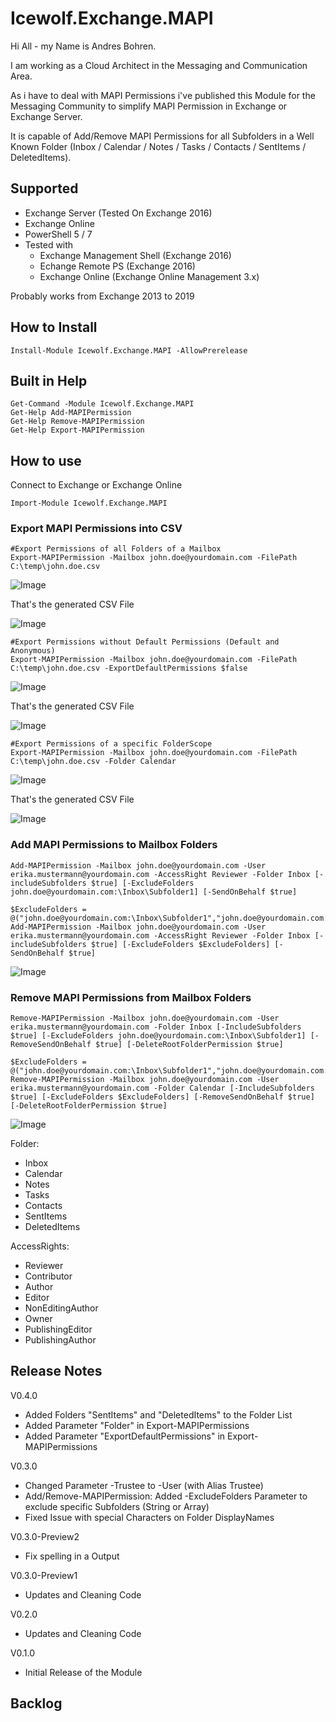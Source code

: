 # Icewolf.Exchange.MAPI

Hi All - my Name is Andres Bohren.

I am working as a Cloud Architect in the Messaging and Communication Area.

As i have to deal with MAPI Permissions i've published this Module for the Messaging Community to simplify MAPI Permission in Exchange or Exchange Server.

It is capable of Add/Remove MAPI Permissions for all Subfolders in a Well Known Folder (Inbox / Calendar / Notes / Tasks / Contacts / SentItems / DeletedItems).

## Supported
- Exchange Server (Tested On Exchange 2016)
- Exchange Online
- PowerShell 5 / 7
- Tested with 
  - Exchange Management Shell (Exchange 2016)
  - Echange Remote PS (Exchange 2016)
  - Exchange Online (Exchange Online Management 3.x)

Probably works from Exchange 2013 to 2019

## How to Install
```pwsh
Install-Module Icewolf.Exchange.MAPI -AllowPrerelease
```

## Built in Help
```pwsh
Get-Command -Module Icewolf.Exchange.MAPI
Get-Help Add-MAPIPermission
Get-Help Remove-MAPIPermission
Get-Help Export-MAPIPermission
 ```

## How to use
Connect to Exchange or Exchange Online

```pwsh
Import-Module Icewolf.Exchange.MAPI
```

### Export MAPI Permissions into CSV
```pwsh
#Export Permissions of all Folders of a Mailbox
Export-MAPIPermission -Mailbox john.doe@yourdomain.com -FilePath C:\temp\john.doe.csv
```

![Image](Icewolf.Exchange.MAPI_01.jpg)

That's the generated CSV File

![Image](Icewolf.Exchange.MAPI_02.jpg)

```pwsh
#Export Permissions without Default Permissions (Default and Anonymous)
Export-MAPIPermission -Mailbox john.doe@yourdomain.com -FilePath C:\temp\john.doe.csv -ExportDefaultPermissions $false
```

![Image](Icewolf.Exchange.MAPI_03.jpg)

That's the generated CSV File

![Image](Icewolf.Exchange.MAPI_04.jpg)

```pwsh
#Export Permissions of a specific FolderScope 
Export-MAPIPermission -Mailbox john.doe@yourdomain.com -FilePath C:\temp\john.doe.csv -Folder Calendar
```

![Image](Icewolf.Exchange.MAPI_05.jpg)

That's the generated CSV File

![Image](Icewolf.Exchange.MAPI_06.jpg)

### Add MAPI Permissions to Mailbox Folders
```pwsh
Add-MAPIPermission -Mailbox john.doe@yourdomain.com -User erika.mustermann@yourdomain.com -AccessRight Reviewer -Folder Inbox [-includeSubfolders $true] [-ExcludeFolders john.doe@yourdomain.com:\Inbox\Subfolder1] [-SendOnBehalf $true]

$ExcludeFolders = @("john.doe@yourdomain.com:\Inbox\Subfolder1","john.doe@yourdomain.com:\Inbox\Subfolder2")
Add-MAPIPermission -Mailbox john.doe@yourdomain.com -User erika.mustermann@yourdomain.com -AccessRight Reviewer -Folder Inbox [-includeSubfolders $true] [-ExcludeFolders $ExcludeFolders] [-SendOnBehalf $true]
```

![Image](Icewolf.Exchange.MAPI_07.jpg)

### Remove MAPI Permissions from Mailbox Folders
```pwsh
Remove-MAPIPermission -Mailbox john.doe@yourdomain.com -User erika.mustermann@yourdomain.com -Folder Inbox [-IncludeSubfolders $true] [-ExcludeFolders john.doe@yourdomain.com:\Inbox\Subfolder1] [-RemoveSendOnBehalf $true] [-DeleteRootFolderPermission $true]

$ExcludeFolders = @("john.doe@yourdomain.com:\Inbox\Subfolder1","john.doe@yourdomain.com:\Inbox\Subfolder2")
Remove-MAPIPermission -Mailbox john.doe@yourdomain.com -User erika.mustermann@yourdomain.com -Folder Calendar [-IncludeSubfolders $true] [-ExcludeFolders $ExcludeFolders] [-RemoveSendOnBehalf $true] [-DeleteRootFolderPermission $true]
```

![Image](Icewolf.Exchange.MAPI_08.jpg)

Folder:
- Inbox
- Calendar
- Notes
- Tasks
- Contacts
- SentItems
- DeletedItems

AccessRights:		
- Reviewer
- Contributor
- Author
- Editor
- NonEditingAuthor
- Owner
- PublishingEditor
- PublishingAuthor

## Release Notes
V0.4.0
- Added Folders "SentItems" and "DeletedItems" to the Folder List
- Added Parameter "Folder" in Export-MAPIPermissions
- Added Parameter "ExportDefaultPermissions" in Export-MAPIPermissions

V0.3.0
- Changed Parameter -Trustee to -User (with Alias Trustee)
- Add/Remove-MAPIPermission: Added -ExcludeFolders Parameter to exclude specific Subfolders (String or Array)
- Fixed Issue with special Characters on Folder DisplayNames

V0.3.0-Preview2
- Fix spelling in a Output

V0.3.0-Preview1
- Updates and Cleaning Code

V0.2.0
- Updates and Cleaning Code

V0.1.0
- Initial Release of the Module

## Backlog
